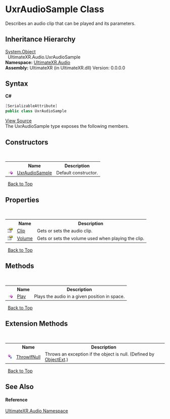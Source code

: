 # UxrAudioSample Class
 

Describes an audio clip that can be played and its parameters.


## Inheritance Hierarchy
<a href="https://docs.microsoft.com/dotnet/api/system.object" target="_blank" rel="noopener noreferrer">System.Object</a><br />&nbsp;&nbsp;UltimateXR.Audio.UxrAudioSample<br />
**Namespace:**&nbsp;<a href="N_UltimateXR_Audio">UltimateXR.Audio</a><br />**Assembly:**&nbsp;UltimateXR (in UltimateXR.dll) Version: 0.0.0.0

## Syntax

**C#**<br />
``` C#
[SerializableAttribute]
public class UxrAudioSample
```

<a href="UltimateXR/Scripts/Audio/UxrAudioSample.cs" rel="noopener noreferrer" title="View the source code">View Source</a><br />
The UxrAudioSample type exposes the following members.


## Constructors
&nbsp;<table><tr><th></th><th>Name</th><th>Description</th></tr><tr><td>![Public method](media/pubmethod.gif "Public method")</td><td><a href="M_UltimateXR_Audio_UxrAudioSample__ctor">UxrAudioSample</a></td><td>
Default constructor.</td></tr></table>&nbsp;
<a href="#uxraudiosample-class">Back to Top</a>

## Properties
&nbsp;<table><tr><th></th><th>Name</th><th>Description</th></tr><tr><td>![Public property](media/pubproperty.gif "Public property")</td><td><a href="P_UltimateXR_Audio_UxrAudioSample_Clip">Clip</a></td><td>
Gets or sets the audio clip.</td></tr><tr><td>![Public property](media/pubproperty.gif "Public property")</td><td><a href="P_UltimateXR_Audio_UxrAudioSample_Volume">Volume</a></td><td>
Gets or sets the volume used when playing the clip.</td></tr></table>&nbsp;
<a href="#uxraudiosample-class">Back to Top</a>

## Methods
&nbsp;<table><tr><th></th><th>Name</th><th>Description</th></tr><tr><td>![Public method](media/pubmethod.gif "Public method")</td><td><a href="M_UltimateXR_Audio_UxrAudioSample_Play">Play</a></td><td>
Plays the audio in a given position in space.</td></tr></table>&nbsp;
<a href="#uxraudiosample-class">Back to Top</a>

## Extension Methods
&nbsp;<table><tr><th></th><th>Name</th><th>Description</th></tr><tr><td>![Public Extension Method](media/pubextension.gif "Public Extension Method")</td><td><a href="M_UltimateXR_Extensions_System_ObjectExt_ThrowIfNull">ThrowIfNull</a></td><td>
Throws an exception if the object is null.
 (Defined by <a href="T_UltimateXR_Extensions_System_ObjectExt">ObjectExt</a>.)</td></tr></table>&nbsp;
<a href="#uxraudiosample-class">Back to Top</a>

## See Also


#### Reference
<a href="N_UltimateXR_Audio">UltimateXR.Audio Namespace</a><br />